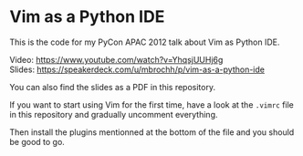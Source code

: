 # Vim as a Python IDE

This is the code for my PyCon APAC 2012 talk about Vim as Python IDE.

Video: https://www.youtube.com/watch?v=YhqsjUUHj6g  
Slides: https://speakerdeck.com/u/mbrochh/p/vim-as-a-python-ide  

You can also find the slides as a PDF in this repository.

If you want to start using Vim for the first time, have a look at the
``.vimrc`` file in this repository and gradually uncomment everything.

Then install the plugins mentionned at the bottom of the file and you should
be good to go.
